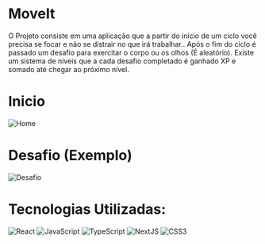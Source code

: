 # MoveIt
O Projeto consiste em uma aplicação que a partir do início de um ciclo você precisa se focar e não se distrair no que irá trabalhar.. Após o fim do ciclo é passado um desafio
para exercitar o corpo ou os olhos (É aleatório). Existe um sistema de níveis que a cada desafio completado é ganhado XP e somado até chegar ao próximo nível.

# Inicio
![Home](https://user-images.githubusercontent.com/60657968/115037197-99609180-9ea4-11eb-9460-fedcbb37a3b6.png)

# Desafio (Exemplo)
![Desafio](https://user-images.githubusercontent.com/60657968/115037192-982f6480-9ea4-11eb-9a33-814beef722ad.png)

# Tecnologias Utilizadas: 

![React](https://img.shields.io/badge/-React-%23F7DF1C?style=flat-square&logo=react&logoColor=ffffff&labelColor=blue&color=blue)
![JavaScript](https://img.shields.io/badge/-JavaScript-%23F7DF1C?style=flat-square&logo=javascript&logoColor=000000&labelColor=%23F7DF1C&color=%23FFCE5A)
![TypeScript](https://img.shields.io/badge/-TypeScript-%23007ACC?style=flat-square&logo=typescript&logoColor=FFFFFF&labelColor=#FFFFFF&color=%000000)
![NextJS](https://img.shields.io/badge/-NextJs-%23000000?style=flat-square&logo=react&logoColor=ffffff&labelColor=black&color=black)
![CSS3](https://img.shields.io/badge/-CSS3-%231572B6?style=flat-square&logo=css3)
